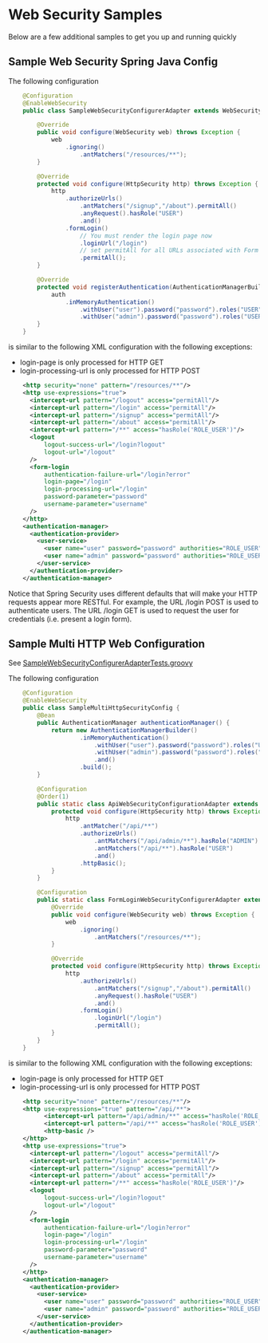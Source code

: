Web Security Samples
======================

Below are a few additional samples to get you up and running quickly

Sample Web Security Spring Java Config
----------------------
The following configuration

```java
    @Configuration
    @EnableWebSecurity
    public class SampleWebSecurityConfigurerAdapter extends WebSecurityConfigurerAdapter {

        @Override
        public void configure(WebSecurity web) throws Exception {
            web
                .ignoring()
                    .antMatchers("/resources/**");
        }

        @Override
        protected void configure(HttpSecurity http) throws Exception {
            http
                .authorizeUrls()
                    .antMatchers("/signup","/about").permitAll()
                    .anyRequest().hasRole("USER")
                    .and()
                .formLogin()
                    // You must render the login page now
                    .loginUrl("/login")
                    // set permitAll for all URLs associated with Form Login
                    .permitAll();
        }

        @Override
        protected void registerAuthentication(AuthenticationManagerBuilder auth) {
            auth
                .inMemoryAuthentication()
                    .withUser("user").password("password").roles("USER").and()
                    .withUser("admin").password("password").roles("USER", "ADMIN");
        }
    }
```

is similar to the following XML configuration with the following exceptions:

* login-page is only processed for HTTP GET
* login-processing-url is only processed for HTTP POST

```xml
    <http security="none" pattern="/resources/**"/>
    <http use-expressions="true">
      <intercept-url pattern="/logout" access="permitAll"/>
      <intercept-url pattern="/login" access="permitAll"/>
      <intercept-url pattern="/signup" access="permitAll"/>
      <intercept-url pattern="/about" access="permitAll"/>
      <intercept-url pattern="/**" access="hasRole('ROLE_USER')"/>
      <logout
          logout-success-url="/login?logout"
          logout-url="/logout"
      />
      <form-login
          authentication-failure-url="/login?error"
          login-page="/login"
          login-processing-url="/login"
          password-parameter="password"
          username-parameter="username"
      />
    </http>
    <authentication-manager>
      <authentication-provider>
        <user-service>
          <user name="user" password="password" authorities="ROLE_USER"/>
          <user name="admin" password="password" authorities="ROLE_USER,ROLE_ADMIN"/>
        </user-service>
      </authentication-provider>
    </authentication-manager>
```

Notice that Spring Security uses different defaults that will make your HTTP requests appear more RESTful. For example, the URL /login POST is used to
authenticate users. The URL /login GET is used to request the user for credentials (i.e. present a login form).

Sample Multi HTTP Web Configuration
----------------------

See [SampleWebSecurityConfigurerAdapterTests.groovy](src/test/groovy/org/springframework/security/config/annotation/web/SampleWebSecurityConfigurerAdapterTests.groovy)

The following configuration

```java
    @Configuration
    @EnableWebSecurity
    public class SampleMultiHttpSecurityConfig {
        @Bean
        public AuthenticationManager authenticationManager() {
            return new AuthenticationManagerBuilder()
                    .inMemoryAuthentication()
                        .withUser("user").password("password").roles("USER").and()
                        .withUser("admin").password("password").roles("USER", "ADMIN").and()
                        .and()
                    .build();
        }

        @Configuration
        @Order(1)
        public static class ApiWebSecurityConfigurationAdapter extends WebSecurityConfigurerAdapter {
            protected void configure(HttpSecurity http) throws Exception {
                http
                    .antMatcher("/api/**")
                    .authorizeUrls()
                        .antMatchers("/api/admin/**").hasRole("ADMIN")
                        .antMatchers("/api/**").hasRole("USER")
                        .and()
                    .httpBasic();
            }
        }

        @Configuration
        public static class FormLoginWebSecurityConfigurerAdapter extends WebSecurityConfigurerAdapter {
            @Override
            public void configure(WebSecurity web) throws Exception {
                web
                    .ignoring()
                        .antMatchers("/resources/**");
            }

            @Override
            protected void configure(HttpSecurity http) throws Exception {
                http
                    .authorizeUrls()
                        .antMatchers("/signup","/about").permitAll()
                        .anyRequest().hasRole("USER")
                        .and()
                    .formLogin()
                        .loginUrl("/login")
                        .permitAll();
            }
        }
    }
```

is similar to the following XML configuration with the following exceptions:

* login-page is only processed for HTTP GET
* login-processing-url is only processed for HTTP POST


```xml
    <http security="none" pattern="/resources/**"/>
    <http use-expressions="true" pattern="/api/**">
          <intercept-url pattern="/api/admin/**" access="hasRole('ROLE_ADMIN')"/>
          <intercept-url pattern="/api/**" access="hasRole('ROLE_USER')"/>
          <http-basic />
    </http>
    <http use-expressions="true">
      <intercept-url pattern="/logout" access="permitAll"/>
      <intercept-url pattern="/login" access="permitAll"/>
      <intercept-url pattern="/signup" access="permitAll"/>
      <intercept-url pattern="/about" access="permitAll"/>
      <intercept-url pattern="/**" access="hasRole('ROLE_USER')"/>
      <logout
          logout-success-url="/login?logout"
          logout-url="/logout"
      />
      <form-login
          authentication-failure-url="/login?error"
          login-page="/login"
          login-processing-url="/login"
          password-parameter="password"
          username-parameter="username"
      />
    </http>
    <authentication-manager>
      <authentication-provider>
        <user-service>
          <user name="user" password="password" authorities="ROLE_USER"/>
          <user name="admin" password="password" authorities="ROLE_USER,ROLE_ADMIN"/>
        </user-service>
      </authentication-provider>
    </authentication-manager>
```
